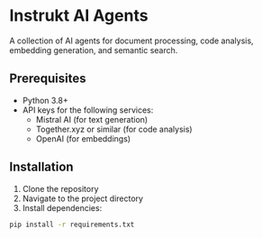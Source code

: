 # Instrukt AI Agents

A collection of AI agents for document processing, code analysis, embedding generation, and semantic search.

## Prerequisites

- Python 3.8+
- API keys for the following services:
  - Mistral AI (for text generation)
  - Together.xyz or similar (for code analysis)
  - OpenAI (for embeddings)

## Installation

1. Clone the repository
2. Navigate to the project directory
3. Install dependencies:

```bash
pip install -r requirements.txt